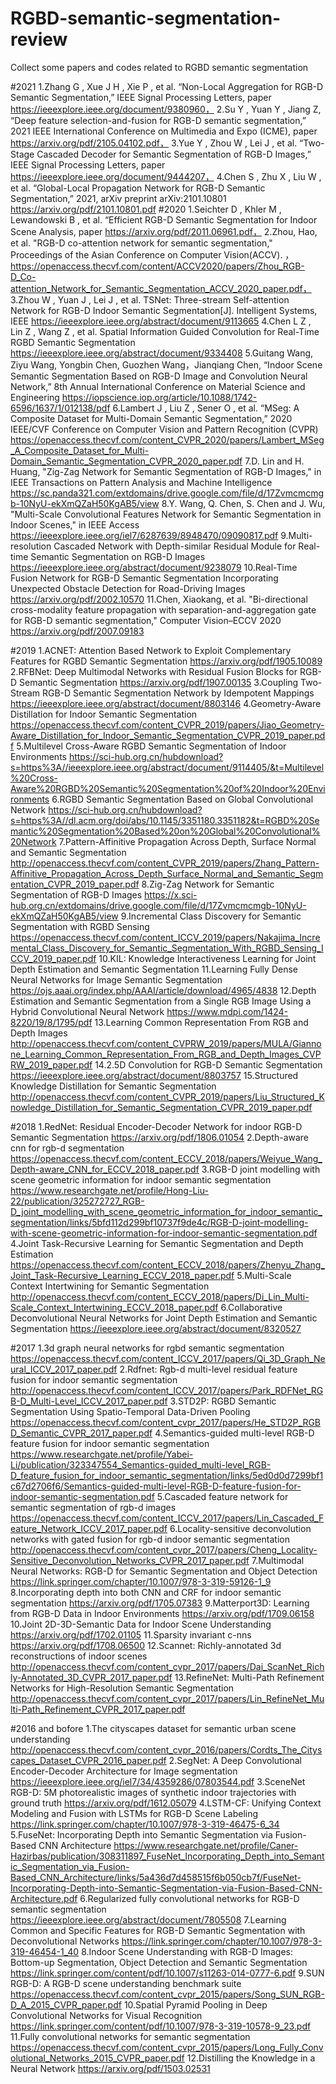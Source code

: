# RGBD-semantic-segmentation-review
Collect some papers and codes related to RGBD semantic segmentation

#2021
1.Zhang G , Xue J H , Xie P , et al. “Non-Local Aggregation for RGB-D Semantic Segmentation,” IEEE Signal Processing Letters, paper https://ieeexplore.ieee.org/document/9380960，
2.Su Y , Yuan Y , Jiang Z, “Deep feature selection-and-fusion for RGB-D semantic segmentation,” 2021 IEEE International Conference on Multimedia and Expo (ICME), paper  https://arxiv.org/pdf/2105.04102.pdf，
3.Yue Y , Zhou W , Lei J , et al. “Two-Stage Cascaded Decoder for Semantic Segmentation of RGB-D Images,” IEEE Signal Processing Letters, paper  https://ieeexplore.ieee.org/document/9444207，
4.Chen S , Zhu X , Liu W , et al. “Global-Local Propagation Network for RGB-D Semantic Segmentation,” 2021, arXiv preprint arXiv:2101.10801  https://arxiv.org/pdf/2101.10801.pdf
#2020
1.Seichter D , Khler M , Lewandowski B , et al. “Efficient RGB-D Semantic Segmentation for Indoor Scene Analysis, paper  https://arxiv.org/pdf/2011.06961.pdf，
2.Zhou, Hao, et al. "RGB-D co-attention network for semantic segmentation," Proceedings of the Asian Conference on Computer Vision(ACCV).       ，https://openaccess.thecvf.com/content/ACCV2020/papers/Zhou_RGB-D_Co-attention_Network_for_Semantic_Segmentation_ACCV_2020_paper.pdf，
3.Zhou W , Yuan J , Lei J , et al. TSNet: Three-stream Self-attention Network for RGB-D Indoor Semantic Segmentation[J]. Intelligent Systems, IEEE   https://ieeexplore.ieee.org/abstract/document/9113665
4.Chen L Z , Lin Z , Wang Z , et al. Spatial Information Guided Convolution for Real-Time RGBD Semantic Segmentation  https://ieeexplore.ieee.org/abstract/document/9334408
5.Guitang Wang, Ziyu Wang, Yongbin Chen, Guozhen Wang，Jianqiang Chen, “Indoor Scene Semantic Segmentation Based on RGB-D Image and Convolution Neural Network,” 8th Annual International Conference on Material Science and Engineering   https://iopscience.iop.org/article/10.1088/1742-6596/1637/1/012138/pdf
6.Lambert J , Liu Z , Sener O , et al. “MSeg: A Composite Dataset for Multi-Domain Semantic Segmentation,” 2020 IEEE/CVF Conference on Computer Vision and Pattern Recognition (CVPR)    https://openaccess.thecvf.com/content_CVPR_2020/papers/Lambert_MSeg_A_Composite_Dataset_for_Multi-Domain_Semantic_Segmentation_CVPR_2020_paper.pdf
7.D. Lin and H. Huang, "Zig-Zag Network for Semantic Segmentation of RGB-D Images," in IEEE Transactions on Pattern Analysis and Machine Intelligence      https://sc.panda321.com/extdomains/drive.google.com/file/d/17Zvmcmcmgb-10NyU-ekXmQZaH50KgAB5/view
8.Y. Wang, Q. Chen, S. Chen and J. Wu, "Multi-Scale Convolutional Features Network for Semantic Segmentation in Indoor Scenes," in IEEE Access      https://ieeexplore.ieee.org/iel7/6287639/8948470/09090817.pdf
9.Multi-resolution Cascaded Network with Depth-similar Residual Module for Real-time Semantic Segmentation on RGB-D Images     https://ieeexplore.ieee.org/abstract/document/9238079
10.Real-Time Fusion Network for RGB-D Semantic Segmentation Incorporating Unexpected Obstacle Detection for Road-Driving Images    https://arxiv.org/pdf/2002.10570
11.Chen, Xiaokang, et al. "Bi-directional cross-modality feature propagation with separation-and-aggregation gate for RGB-D semantic segmentation," Computer Vision–ECCV 2020    https://arxiv.org/pdf/2007.09183

#2019
1.ACNET: Attention Based Network to Exploit Complementary Features for RGBD Semantic Segmentation    https://arxiv.org/pdf/1905.10089
2.RFBNet: Deep Multimodal Networks with Residual Fusion Blocks for RGB-D Semantic Segmentation   https://arxiv.org/pdf/1907.00135
3.Coupling Two-Stream RGB-D Semantic Segmentation Network by Idempotent Mappings    https://ieeexplore.ieee.org/abstract/document/8803146
4.Geometry-Aware Distillation for Indoor Semantic Segmentation   https://openaccess.thecvf.com/content_CVPR_2019/papers/Jiao_Geometry-Aware_Distillation_for_Indoor_Semantic_Segmentation_CVPR_2019_paper.pdf
5.Multilevel Cross-Aware RGBD Semantic Segmentation of Indoor Environments    https://sci-hub.org.cn/hubdownload?s=https%3A//ieeexplore.ieee.org/abstract/document/9114405/&t=Multilevel%20Cross-Aware%20RGBD%20Semantic%20Segmentation%20of%20Indoor%20Environments
6.RGBD Semantic Segmentation Based on Global Convolutional Network      https://sci-hub.org.cn/hubdownload?s=https%3A//dl.acm.org/doi/abs/10.1145/3351180.3351182&t=RGBD%20Semantic%20Segmentation%20Based%20on%20Global%20Convolutional%20Network
7.Pattern-Affinitive Propagation Across Depth, Surface Normal and Semantic Segmentation    http://openaccess.thecvf.com/content_CVPR_2019/papers/Zhang_Pattern-Affinitive_Propagation_Across_Depth_Surface_Normal_and_Semantic_Segmentation_CVPR_2019_paper.pdf
8.Zig-Zag Network for Semantic Segmentation of RGB-D Images    https://x.sci-hub.org.cn/extdomains/drive.google.com/file/d/17Zvmcmcmgb-10NyU-ekXmQZaH50KgAB5/view
9.Incremental Class Discovery for Semantic Segmentation with RGBD Sensing    https://openaccess.thecvf.com/content_ICCV_2019/papers/Nakajima_Incremental_Class_Discovery_for_Semantic_Segmentation_With_RGBD_Sensing_ICCV_2019_paper.pdf
10.KIL: Knowledge Interactiveness Learning for Joint Depth Estimation and Semantic Segmentation
11.Learning Fully Dense Neural Networks for Image Semantic Segmentation   https://ojs.aaai.org/index.php/AAAI/article/download/4965/4838
12.Depth Estimation and Semantic Segmentation from a Single RGB Image Using a Hybrid Convolutional Neural Network    https://www.mdpi.com/1424-8220/19/8/1795/pdf
13.Learning Common Representation From RGB and Depth Images    http://openaccess.thecvf.com/content_CVPRW_2019/papers/MULA/Giannone_Learning_Common_Representation_From_RGB_and_Depth_Images_CVPRW_2019_paper.pdf
14.2.5D Convolution for RGB-D Semantic Segmentation    https://ieeexplore.ieee.org/abstract/document/8803757
15.Structured Knowledge Distillation for Semantic Segmentation   http://openaccess.thecvf.com/content_CVPR_2019/papers/Liu_Structured_Knowledge_Distillation_for_Semantic_Segmentation_CVPR_2019_paper.pdf

#2018
1.RedNet: Residual Encoder-Decoder Network for indoor RGB-D Semantic Segmentation   https://arxiv.org/pdf/1806.01054
2.Depth-aware cnn for rgb-d segmentation   https://openaccess.thecvf.com/content_ECCV_2018/papers/Weiyue_Wang_Depth-aware_CNN_for_ECCV_2018_paper.pdf
3.RGB-D joint modelling with scene geometric information for indoor semantic segmentation    https://www.researchgate.net/profile/Hong-Liu-22/publication/325272727_RGB-D_joint_modelling_with_scene_geometric_information_for_indoor_semantic_segmentation/links/5bfd112d299bf10737f9de4c/RGB-D-joint-modelling-with-scene-geometric-information-for-indoor-semantic-segmentation.pdf
4.Joint Task-Recursive Learning for Semantic Segmentation and Depth Estimation   https://openaccess.thecvf.com/content_ECCV_2018/papers/Zhenyu_Zhang_Joint_Task-Recursive_Learning_ECCV_2018_paper.pdf
5.Multi-Scale Context Intertwining for Semantic Segmentation   http://openaccess.thecvf.com/content_ECCV_2018/papers/Di_Lin_Multi-Scale_Context_Intertwining_ECCV_2018_paper.pdf
6.Collaborative Deconvolutional Neural Networks for Joint Depth Estimation and Semantic Segmentation    https://ieeexplore.ieee.org/abstract/document/8320527

#2017
1.3d graph neural networks for rgbd semantic segmentation    https://openaccess.thecvf.com/content_ICCV_2017/papers/Qi_3D_Graph_Neural_ICCV_2017_paper.pdf
2.Rdfnet: Rgb-d multi-level residual feature fusion for indoor semantic segmentation   http://openaccess.thecvf.com/content_ICCV_2017/papers/Park_RDFNet_RGB-D_Multi-Level_ICCV_2017_paper.pdf
3.STD2P: RGBD Semantic Segmentation Using Spatio-Temporal Data-Driven Pooling   https://openaccess.thecvf.com/content_cvpr_2017/papers/He_STD2P_RGBD_Semantic_CVPR_2017_paper.pdf
4.Semantics-guided multi-level RGB-D feature fusion for indoor semantic segmentation   https://www.researchgate.net/profile/Yabei-Li/publication/323347554_Semantics-guided_multi-level_RGB-D_feature_fusion_for_indoor_semantic_segmentation/links/5ed0d0d7299bf1c67d2706f6/Semantics-guided-multi-level-RGB-D-feature-fusion-for-indoor-semantic-segmentation.pdf
5.Cascaded feature network for semantic segmentation of rgb-d images   https://openaccess.thecvf.com/content_ICCV_2017/papers/Lin_Cascaded_Feature_Network_ICCV_2017_paper.pdf
6.Locality-sensitive deconvolution networks with gated fusion for rgb-d indoor semantic segmentation   http://openaccess.thecvf.com/content_cvpr_2017/papers/Cheng_Locality-Sensitive_Deconvolution_Networks_CVPR_2017_paper.pdf
7.Multimodal Neural Networks: RGB-D for Semantic Segmentation and Object Detection   https://link.springer.com/chapter/10.1007/978-3-319-59126-1_9
8.Incorporating depth into both CNN and CRF for indoor semantic segmentation   https://arxiv.org/pdf/1705.07383
9.Matterport3D: Learning from RGB-D Data in Indoor Environments    https://arxiv.org/pdf/1709.06158
10.Joint 2D-3D-Semantic Data for Indoor Scene Understanding   https://arxiv.org/pdf/1702.01105
11.Sparsity invariant c-nns   https://arxiv.org/pdf/1708.06500
12.Scannet: Richly-annotated 3d reconstructions of indoor scenes   http://openaccess.thecvf.com/content_cvpr_2017/papers/Dai_ScanNet_Richly-Annotated_3D_CVPR_2017_paper.pdf
13.RefineNet: Multi-Path Refinement Networks for High-Resolution Semantic Segmentation   http://openaccess.thecvf.com/content_cvpr_2017/papers/Lin_RefineNet_Multi-Path_Refinement_CVPR_2017_paper.pdf

#2016 and bofore
1.The cityscapes dataset for semantic urban scene understanding   http://openaccess.thecvf.com/content_cvpr_2016/papers/Cordts_The_Cityscapes_Dataset_CVPR_2016_paper.pdf
2.SegNet: A Deep Convolutional Encoder-Decoder Architecture for Image segmentation   https://ieeexplore.ieee.org/iel7/34/4359286/07803544.pdf
3.SceneNet RGB-D: 5M photorealistic images of synthetic indoor trajectories with ground truth   https://arxiv.org/pdf/1612.05079
4.LSTM-CF: Unifying Context Modeling and Fusion with LSTMs for RGB-D Scene Labeling   https://link.springer.com/chapter/10.1007/978-3-319-46475-6_34
5.FuseNet: Incorporating Depth into Semantic Segmentation via Fusion-Based CNN Architecture   https://www.researchgate.net/profile/Caner-Hazirbas/publication/308311897_FuseNet_Incorporating_Depth_into_Semantic_Segmentation_via_Fusion-Based_CNN_Architecture/links/5a436d7d458515f6b050cb7f/FuseNet-Incorporating-Depth-into-Semantic-Segmentation-via-Fusion-Based-CNN-Architecture.pdf
6.Regularized fully convolutional networks for RGB-D semantic segmentation    https://ieeexplore.ieee.org/abstract/document/7805508
7.Learning Common and Specific Features for RGB-D Semantic Segmentation with Deconvolutional Networks   https://link.springer.com/chapter/10.1007/978-3-319-46454-1_40
8.Indoor Scene Understanding with RGB-D Images: Bottom-up Segmentation, Object Detection and Semantic Segmentation   https://link.springer.com/content/pdf/10.1007/s11263-014-0777-6.pdf
9.SUN RGB-D: A RGB-D scene understanding benchmark suite   https://openaccess.thecvf.com/content_cvpr_2015/papers/Song_SUN_RGB-D_A_2015_CVPR_paper.pdf
10.Spatial Pyramid Pooling in Deep Convolutional Networks for Visual Recognition   https://link.springer.com/content/pdf/10.1007/978-3-319-10578-9_23.pdf
11.Fully convolutional networks for semantic segmentation   https://openaccess.thecvf.com/content_cvpr_2015/papers/Long_Fully_Convolutional_Networks_2015_CVPR_paper.pdf
12.Distilling the Knowledge in a Neural Network   https://arxiv.org/pdf/1503.02531
